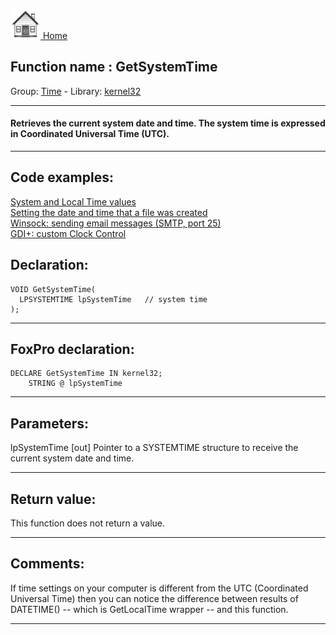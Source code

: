 [<img src="../../images/home.png"> Home ](https://github.com/VFPX/Win32API)  

## Function name : GetSystemTime
Group: [Time](../../functions_group.md#Time)  -  Library: [kernel32](../../../libraries.md#kernel32)  
***  


#### Retrieves the current system date and time. The system time is expressed in Coordinated Universal Time (UTC).
***  


## Code examples:
[System and Local Time values](../../samples/sample_064.md)  
[Setting the date and time that a file was created](../../samples/sample_065.md)  
[Winsock: sending email messages (SMTP, port 25)](../../samples/sample_385.md)  
[GDI+: custom Clock Control](../../samples/sample_597.md)  

## Declaration:
```foxpro  
VOID GetSystemTime(
  LPSYSTEMTIME lpSystemTime   // system time
);  
```  
***  


## FoxPro declaration:
```foxpro  
DECLARE GetSystemTime IN kernel32;
	STRING @ lpSystemTime  
```  
***  


## Parameters:
lpSystemTime 
[out] Pointer to a SYSTEMTIME structure to receive the current system date and time. 
  
***  


## Return value:
This function does not return a value.  
***  


## Comments:
If time settings on your computer is different from the UTC (Coordinated Universal Time) then you can notice the difference between results of DATETIME() -- which is GetLocalTime wrapper -- and this function.  
  
***  

